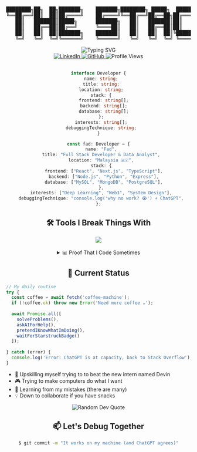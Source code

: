<div align="center">
<pre>
████████╗██╗  ██╗███████╗    ███████╗████████╗ █████╗  ██████╗██╗  ██╗
╚══██╔══╝██║  ██║██╔════╝    ██╔════╝╚══██╔══╝██╔══██╗██╔════╝██║ ██╔╝
   ██║   ███████║█████╗      ███████╗   ██║   ███████║██║     █████╔╝ 
   ██║   ██╔══██║██╔══╝      ╚════██║   ██║   ██╔══██║██║     ██╔═██╗ 
   ██║   ██║  ██║███████╗    ███████║   ██║   ██║  ██║╚██████╗██║  ██╗
   ╚═╝   ╚═╝  ╚═╝╚══════╝    ╚══════╝   ╚═╝   ╚═╝  ╚═╝ ╚═════╝╚═╝  ╚═╝
</pre>
</div>

<div align="center">
  <img src="https://readme-typing-svg.demolab.com?font=Fira+Code&duration=3000&pause=1000&color=6495ED&center=true&vCenter=true&width=435&lines=Turning+coffee+into+code;Professional+Prompt+Engineer;Ctrl%2BC+%2B+Ctrl%2BV+Engineer;Making+computers+do+things;Debug+champion+%F0%9F%8F%86" alt="Typing SVG" />
</div>

<div align="center">
  <a href="https://www.linkedin.com/in/farhad-khaharruddin/">
    <img src="https://img.shields.io/badge/LinkedIn-0077B5?style=for-the-badge&logo=linkedin&logoColor=white" alt="LinkedIn"/>
  </a>
  <a href="https://github.com/HachiroSan">
    <img src="https://img.shields.io/badge/GitHub-100000?style=for-the-badge&logo=github&logoColor=white" alt="GitHub"/>
  </a>
  <img src="https://komarev.com/ghpvc/?username=HachiroSan&style=for-the-badge&color=blue" alt="Profile Views"/>
</div>

<br>

<div align="center">
  
```typescript
interface Developer {
  name: string;
  title: string;
  location: string;
  stack: {
    frontend: string[];
    backend: string[];
    database: string[];
  };
  interests: string[];
  debuggingTechnique: string;
}

const fad: Developer = {
  name: "Fad",
  title: "Full Stack Developer & Data Analyst",
  location: "Malaysia 🇲🇾",
  stack: {
    frontend: ["React", "Next.js", "TypeScript"],
    backend: ["Node.js", "Python", "Express"],
    database: ["MySQL", "MongoDB", "PostgreSQL"],
  },
  interests: ["Deep Learning", "Web3", "System Design"],
  debuggingTechnique: "console.log('why no work? 😭') + ChatGPT",
};
```

</div>

<div align="center">
  <h2>🛠️ Tools I Break Things With</h2>
</div>

<div align="center">
  <img src="https://skillicons.dev/icons?i=nextjs,react,typescript,nodejs,python,cpp,mysql,mongodb,docker,git,linux,vscode&theme=dark" />
</div>

<br>

<details>
<summary align="center">📊 Proof That I Code Sometimes</summary>
<div align="center">
  <img height="180em" src="https://github-readme-stats.vercel.app/api?username=HachiroSan&show_icons=true&theme=tokyonight&include_all_commits=true&count_private=true&hide_border=true"/>
  <img height="180em" src="https://github-readme-stats.vercel.app/api/top-langs/?username=HachiroSan&layout=compact&langs_count=8&theme=tokyonight&hide_border=true"/>
  <br>
  <img width="100%" src="https://github-readme-activity-graph.vercel.app/graph?username=HachiroSan&theme=tokyo-night&hide_border=true" alt="Contribution Graph"/>
</div>
</details>

<div align="center">
  <h2>🎯 Current Status</h2>
</div>

```javascript
// My daily routine
try {
  const coffee = await fetch('coffee-machine');
  if (!coffee.ok) throw new Error('Need more coffee ☕');
  
  await Promise.all([
    solveProblems(),
    askAIForHelp(),
    pretendIKnowWhatImDoing(),
    waitForStarstruckBadge()
  ]);
  
} catch (error) {
  console.log('Error: ChatGPT is at capacity, back to Stack Overflow');
}
```

- 🤺 Upskilling myself trying to to beat the new intern named Devin
- 🎮 Trying to make computers do what I want
- 🌱 Learning from my mistakes (there are many)
- 💡 Down to collaborate if you have snacks

<div align="center">
  <img src="https://quotes-github-readme.vercel.app/api?type=horizontal&theme=tokyonight" alt="Random Dev Quote"/>
</div>

<div align="center">
  <h2>📫 Let's Debug Together</h2>
  
  ```bash
  $ git commit -m "It works on my machine (and ChatGPT agrees)"
  ```
</div>

<!--
⠀⠀⠀⠀⠀⠀⠀⠀⠀⠀⠀⠀⠀⠀⠀⠀⠀⠀⠀⠀⠀⠀⠀⠀⠀⠀⠀⠀⠀⠀
-->
